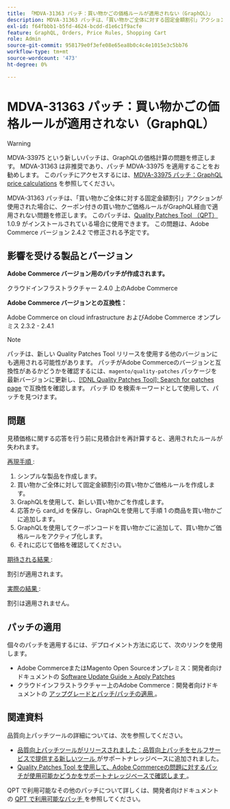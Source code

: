 ```yaml
---
title: 「MDVA-31363 パッチ：買い物かごの価格ルールが適用されない（GraphQL）」
description: MDVA-31363 パッチは、「買い物かご全体に対する固定金額割引」アクションが使用された場合に、クーポン付きの買い物かご価格ルールがGraphQL経由で適用されない問題を修正します。 このパッチは、Quality Patches Tool （QPT） 1.0.9 がインストールされている場合に使用できます。 この問題は、Adobe Commerce バージョン 2.4.2 で修正される予定です。
exl-id: f64fbbb1-b5fd-4624-bcdd-d1e6c1f9acfe
feature: GraphQL, Orders, Price Rules, Shopping Cart
role: Admin
source-git-commit: 958179e0f3efe08e65ea8b0c4c4e1015e3c5bb76
workflow-type: tm+mt
source-wordcount: '473'
ht-degree: 0%

---
```


# MDVA-31363 パッチ：買い物かごの価格ルールが適用されない（GraphQL）

>[!WARNING]
>
>MDVA-33975 という新しいパッチは、GraphQLの価格計算の問題を修正します。 MDVA-31363 は非推奨であり、パッチ MDVA-33975 を適用することをお勧めします。 このパッチにアクセスするには、[MDVA-33975 パッチ：GraphQL price calculations](https://experienceleague.adobe.com/docs/commerce-knowledge-base/kb/support-tools/patches/mdva-33975-magento-patch-graphql-price-calculations.html) を参照してください。

MDVA-31363 パッチは、「買い物かご全体に対する固定金額割引」アクションが使用された場合に、クーポン付きの買い物かご価格ルールがGraphQL経由で適用されない問題を修正します。 このパッチは、[Quality Patches Tool （QPT） ](/help/announcements/adobe-commerce-announcements/magento-quality-patches-released-new-tool-to-self-serve-quality-patches.md)1.0.9 がインストールされている場合に使用できます。 この問題は、Adobe Commerce バージョン 2.4.2 で修正される予定です。

## 影響を受ける製品とバージョン

**Adobe Commerce バージョン用のパッチが作成されます。**

クラウドインフラストラクチャー 2.4.0 上のAdobe Commerce

**Adobe Commerce バージョンとの互換性：**

Adobe Commerce on cloud infrastructure およびAdobe Commerce オンプレミス 2.3.2 - 2.4.1

>[!NOTE]
>
>パッチは、新しい Quality Patches Tool リリースを使用する他のバージョンにも適用される可能性があります。 パッチがAdobe Commerceのバージョンと互換性があるかどうかを確認するには、`magento/quality-patches` パッケージを最新バージョンに更新し、[[!DNL Quality Patches Tool]: Search for patches page](https://devdocs.magento.com/quality-patches/tool.html#patch-grid) で互換性を確認します。 パッチ ID を検索キーワードとして使用して、パッチを見つけます。

## 問題

見積価格に関する応答を行う前に見積合計を再計算すると、適用されたルールが失われます。

<u> 再現手順 </u>:

1. シンプルな製品を作成します。
1. 買い物かご全体に対して固定金額割引の買い物かご価格ルールを作成します。
1. GraphQLを使用して、新しい買い物かごを作成します。
1. 応答から card\_id を保存し、GraphQLを使用して手順 1 の商品を買い物かごに追加します。
1. GraphQLを使用してクーポンコードを買い物かごに追加して、買い物かご価格ルールをアクティブ化します。
1. それに応じて価格を確認してください。

<u> 期待される結果 </u>:

割引が適用されます。

<u> 実際の結果 </u>:

割引は適用されません。

## パッチの適用

個々のパッチを適用するには、デプロイメント方法に応じて、次のリンクを使用します。

* Adobe CommerceまたはMagento Open Sourceオンプレミス：開発者向けドキュメントの [Software Update Guide > Apply Patches](https://devdocs.magento.com/guides/v2.4/comp-mgr/patching/mqp.html)
* クラウドインフラストラクチャー上のAdobe Commerce：開発者向けドキュメントの [ アップグレードとパッチ/パッチの適用 ](https://devdocs.magento.com/cloud/project/project-patch.html)。

## 関連資料

品質向上パッチツールの詳細については、次を参照してください。

* [ 品質向上パッチツールがリリースされました：品質向上パッチをセルフサービスで提供する新しいツール ](/help/announcements/adobe-commerce-announcements/magento-quality-patches-released-new-tool-to-self-serve-quality-patches.md) がサポートナレッジベースに追加されました。
* [Quality Patches Tool を使用して、Adobe Commerceの問題に対するパッチが使用可能かどうかをサポートナレッジベースで確認します ](/help/support-tools/patches-available-in-qpt-tool/check-patch-for-magento-issue-with-magento-quality-patches.md)。

QPT で利用可能なその他のパッチについて詳しくは、開発者向けドキュメントの [QPT で利用可能なパッチ ](https://devdocs.magento.com/quality-patches/tool.html#patch-grid) を参照してください。
